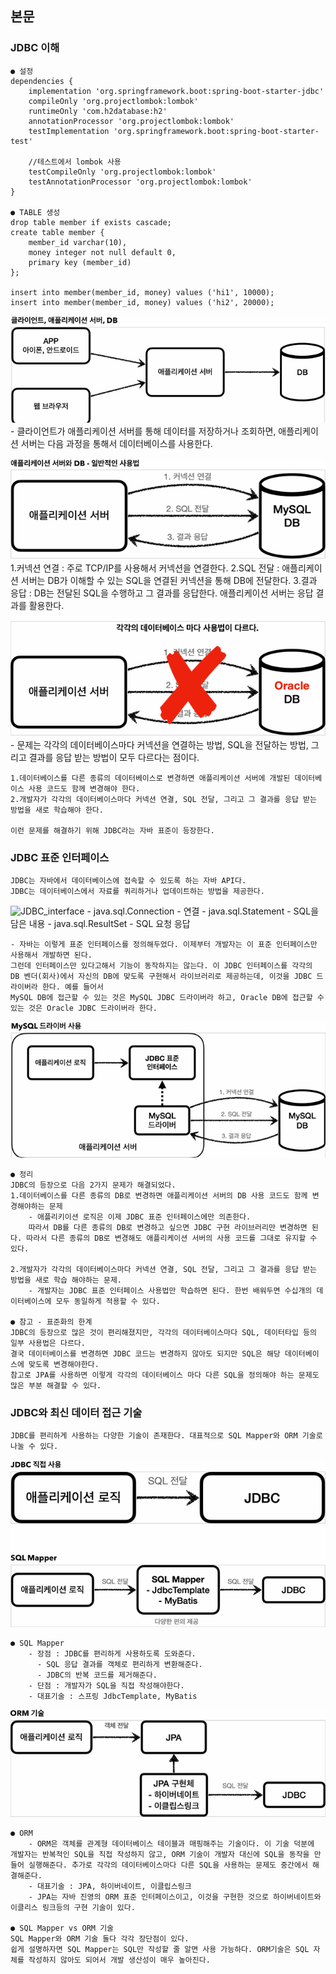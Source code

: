## 본문 

### JDBC 이해

    ● 설정
    dependencies {
        implementation 'org.springframework.boot:spring-boot-starter-jdbc'
        compileOnly 'org.projectlombok:lombok'
        runtimeOnly 'com.h2database:h2'
        annotationProcessor 'org.projectlombok:lombok'
        testImplementation 'org.springframework.boot:spring-boot-starter-test'

        //테스트에서 lombok 사용
        testCompileOnly 'org.projectlombok:lombok'
        testAnnotationProcessor 'org.projectlombok:lombok'
    }

    ● TABLE 생성
    drop table member if exists cascade;
    create table member {
        member_id varchar(10),
        money integer not null default 0,
        primary key (member_id)
    };

    insert into member(member_id, money) values ('hi1', 10000);
    insert into member(member_id, money) values ('hi2', 20000);

![application_db](./DB_img/application_db.png)
    - 클라이언트가 애플리케이션 서버를 통해 데이터를 저장하거나 조회하면, 애플리케이션 서버는 다음 과정을 통해서 데이터베이스를 사용한다.

![application_db2](./DB_img/application_db2.png)
    1.커넥션 연결 : 주로 TCP/IP를 사용해서 커넥션을 연결한다.
    2.SQL 전달 : 애플리케이션 서버는 DB가 이해할 수 있는 SQL을 연결된 커넥션을 통해 DB에 전달한다.
    3.결과 응답 : DB는 전달된 SQL을 수행하고 그 결과를 응답한다. 애플리케이션 서버는 응답 결과를 활용한다.

![application_db3](./DB_img/application_db3.png)
    - 문제는 각각의 데이터베이스마다 커넥션을 연결하는 방법, SQL을 전달하는 방법, 그리고 결과를 응답 받는 방법이 모두 다르다는 점이다.  

    1.데이터베이스를 다른 종류의 데이터베이스로 변경하면 애플리케이션 서버에 개발된 데이터베이스 사용 코드도 함께 변경해야 한다.
    2.개발자가 각각의 데이터베이스마다 커넥션 연결, SQL 전달, 그리고 그 결과를 응답 받는 방법을 새로 학습해야 한다.  

    이런 문제를 해결하기 위해 JDBC라는 자바 표준이 등장한다.
    
### JDBC 표준 인터페이스
    JDBC는 자바에서 데이터베이스에 접속할 수 있도록 하는 자바 API다.
    JDBC는 데이터베이스에서 자료를 쿼리하거나 업데이트하는 방법을 제공한다.   

![JDBC_interface](./DB_img/application_inface.png)
    - java.sql.Connection - 연결
    - java.sql.Statement - SQL을 담은 내용
    - java.sql.ResultSet - SQL 요청 응답

    - 자바는 이렇게 표준 인터페이스를 정의해두었다. 이제부터 개발자는 이 표준 인터페이스만 사용해서 개발하면 된다.
    그런데 인터페이스만 있다고해서 기능이 동작하지는 않는다. 이 JDBC 인터페이스를 각각의 DB 벤더(회사)에서 자신의 DB에 맞도록 구현해서 라이브러리로 제공하는데, 이것을 JDBC 드라이버라 한다. 예를 들어서
    MySQL DB에 접근할 수 있는 것은 MySQL JDBC 드라이버라 하고, Oracle DB에 접근할 수 있는 것은 Oracle JDBC 드라이버라 한다.

![MySQL_Driver](./DB_img/MySQL_Driver.png) 

    ● 정리
    JDBC의 등장으로 다음 2가지 문제가 해결되었다.
    1.데이터베이스를 다른 종류의 DB로 변경하면 애플리케이션 서버의 DB 사용 코드도 함께 변경해야하는 문제
        - 애플리키이션 로직은 이제 JDBC 표준 인터페이스에만 의존한다.
        따라서 DB를 다른 종류의 DB로 변경하고 싶으면 JDBC 구현 라이브러리만 변경하면 된다. 따라서 다른 종류의 DB로 변경해도 애플리케이션 서버의 사용 코드를 그대로 유지할 수 있다.

    2.개발자가 각각의 데이터베이스마다 커넥션 연결, SQL 전달, 그리고 그 결과를 응답 받는 방법을 새로 학습 해야하는 문제.
        - 개발자는 JDBC 표준 인터페이스 사용법만 학습하면 된다. 한번 배워두면 수십개의 데이터베이스에 모두 동일하게 적용할 수 있다.

    ● 참고 - 표준화의 한계
    JDBC의 등장으로 많은 것이 편리해졌지만, 각각의 데이터베이스마다 SQL, 데이터타입 등의 일부 사용법은 다르다.
    결국 데이터베이스를 변경하면 JDBC 코드는 변경하지 않아도 되지만 SQL은 해당 데이터베이스에 맞도록 변경해야한다.
    참고로 JPA를 사용하면 이렇게 각각의 데이터베이스 마다 다른 SQL을 정의해야 하는 문제도 많은 부분 해결할 수 있다.

### JDBC와 최신 데이터 접근 기술
    JDBC를 편리하게 사용하는 다양한 기술이 존재한다. 대표적으로 SQL Mapper와 ORM 기술로 나눌 수 있다.        

![JDBC](./DB_img/JDBC.png)    

    ● SQL Mapper
        - 장점 : JDBC를 편리하게 사용하도록 도와준다.
          - SQL 응답 결과를 객체로 편리하게 변환해준다.
          - JDBC의 반복 코드를 제거해준다.
        - 단점 : 개발자가 SQL을 직접 작성해야한다.
        - 대표기술 : 스프링 JdbcTemplate, MyBatis

![ORM](./DB_img/ORM.png)
    
    ● ORM
        - ORM은 객체를 관계형 데이터베이스 테이블과 매핑해주는 기술이다. 이 기술 덕분에 개발자는 반복적인 SQL을 직접 작성하지 않고, ORM 기술이 개발자 대신에 SQL을 동작을 만들어 실행해준다. 추가로 각각의 데이터베이스마다 다른 SQL을 사용하는 문제도 중간에서 해결해준다.
        - 대표기술 : JPA, 하이버네이트, 이클립스링크
        - JPA는 자바 진영의 ORM 표준 인터페이스이고, 이것을 구현한 것으로 하이버네이트와 이클리스 링크등의 구현 기술이 있다.

    ● SQL Mapper vs ORM 기술
    SQL Mapper와 ORM 기술 둘다 각각 장단점이 있다.
    쉽게 설명하자면 SQL Mapper는 SQL만 작성할 줄 알면 사용 가능하다. ORM기술은 SQL 자체를 작성하지 않아도 되어서 개발 생산성이 매우 높아진다.            